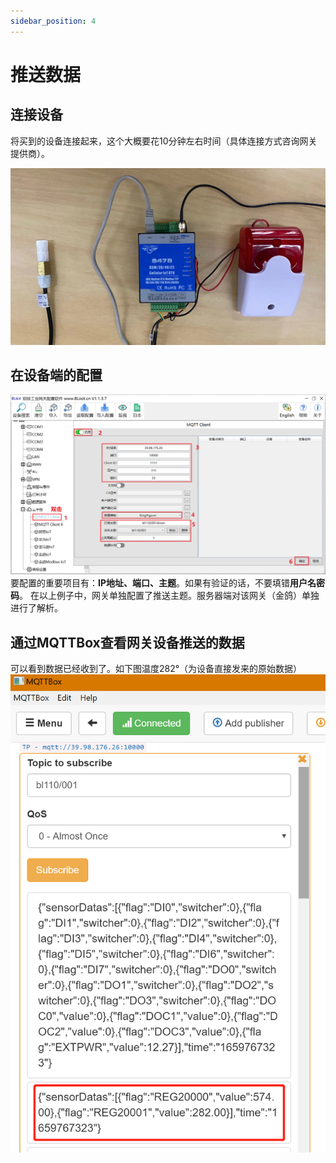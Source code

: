 ```yaml
---
sidebar_position: 4
---
```


# 推送数据

## 连接设备

将买到的设备连接起来，这个大概要花10分钟左右时间（具体连接方式咨询网关提供商）。

![网关、温湿度采集器、声光报警器](../../img/rs485-gateway.jpg)
## 在设备端的配置
![](../../img/gateway-config.png) 要配置的重要项目有：**IP地址、端口、主题**。如果有验证的话，不要填错**用户名密码**。 在以上例子中，网关单独配置了推送主题。服务器端对该网关（金鸽）单独进行了解析。


## 通过MQTTBox查看网关设备推送的数据
可以看到数据已经收到了。如下图温度282°（为设备直接发来的原始数据） ![查看网关收到的数据](../../img/mqttbox-view-data.png)